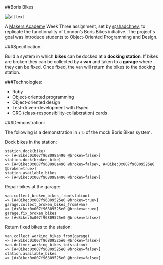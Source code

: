 ##Boris Bikes

![alt text](https://raw.githubusercontent.com/sarahseewhy/boris-bikes/master/borisbikes.png "Boris Bikes")


A [Makers Academy](https://github.com/makersacademy) Week Three assignment, set by [@shadchnev](https://github.com/shadchnev), to replicate the functionality of London's Boris Bikes initiative. The project's goal was introduce students to Object-Oriented Programming and Design.

###Specification:

Build a system in which **bikes** can be docked at a **docking station**. If bikes are broken they can be collected by a **van** and taken to a **garage** where they can be fixed. Once fixed, the van will return the bikes to the docking station.

###Technologies:
* Ruby
* Object-oriented programming
* Object-oriented design
* Test-driven-development with Rspec
* CRC (class-responsibility-collaboration) cards

###Demonstration:

The following is a demonstration in ````irb```` of the mock Boris Bikes system.

Dock bikes in the station:

````
station.dock(bike)
=> [#<Bike:0x007f968098a490 @broken=false>]
station.dock(broken_bike)
=> [#<Bike:0x007f968098a490 @broken=false>, #<Bike:0x007f96809525e0 @broken=true>]
station.available_bikes
=> [#<Bike:0x007f968098a490 @broken=false>]
````

Repair bikes at the garage:

````
van.collect_broken_bikes_from(station)
=> [#<Bike:0x007f96809525e0 @broken=true>]
garage.collect_broken_bikes_from(van)
=> [#<Bike:0x007f96809525e0 @broken=true>]
garage.fix_broken_bikes
=> [#<Bike:0x007f96809525e0 @broken=false>]
````

Return fixed bikes to the station:

````
van.collect_working_bikes_from(garage)
=> [#<Bike:0x007f96809525e0 @broken=false>]
van.deliver_working_bikes_to(station)
=> [#<Bike:0x007f96809525e0 @broken=false>]
station.available_bikes
=> [#<Bike:0x007f96809525e0 @broken=false>]
````
